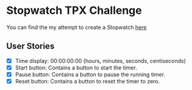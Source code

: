 # Stopwatch TPX Challenge

You can find the my attempt to create a Stopwatch [here](https://joe-lindie.github.io/take-home-TPX/)

##  User Stories 

- [x] Time display: 00:00:00:00 (hours, minutes, seconds, centiseconds)
- [x] Start button: Contains a button to start the timer.
- [x] Pause button: Contains a button to pause the running timer.
- [x] Reset button: Contains a button to reset the timer to zero.